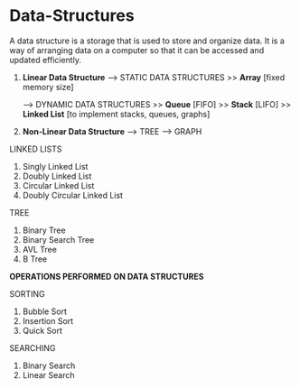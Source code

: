   # Data-Structures
A data structure is a storage that is used to store and organize data. 
It is a way of arranging data on a computer so that it can be accessed and updated efficiently.

1. __Linear Data Structure__ --> STATIC DATA STRUCTURES
                                       >> __Array__ [fixed memory size]

   --> DYNAMIC DATA STRUCTURES
                                       >> __Queue__ [FIFO]
                                       >> __Stack__ [LIFO]
                                       >> __Linked List__ [to implement stacks, queues, graphs]

3. __Non-Linear Data Structure__ --> TREE 
                                 --> GRAPH


LINKED LISTS
1. Singly Linked List
2. Doubly Linked List
3. Circular Linked List
4. Doubly Circular Linked List

TREE
1. Binary Tree
2. Binary Search Tree
3. AVL Tree
4. B Tree

__OPERATIONS PERFORMED ON DATA STRUCTURES__

 SORTING
 1. Bubble Sort
 2. Insertion Sort
 3. Quick Sort

SEARCHING
1. Binary Search
2. Linear Search 

